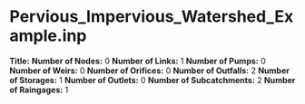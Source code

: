 # Pervious_Impervious_Watershed_Example.inp
**Title:** 
**Number of Nodes:** 0
**Number of Links:** 1
**Number of Pumps:** 0
**Number of Weirs:** 0
**Number of Orifices:** 0
**Number of Outfalls:** 2
**Number of Storages:** 1
**Number of Outlets:** 0
**Number of Subcatchments:** 2
**Number of Raingages:** 1
